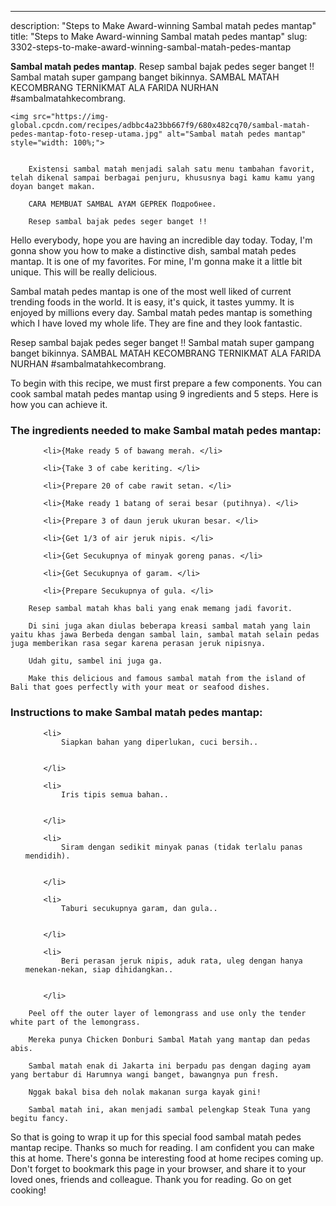 ---
description: "Steps to Make Award-winning Sambal matah pedes mantap"
title: "Steps to Make Award-winning Sambal matah pedes mantap"
slug: 3302-steps-to-make-award-winning-sambal-matah-pedes-mantap

<p>
	<strong>Sambal matah pedes mantap</strong>. 
	Resep sambal bajak pedes seger banget !! Sambal matah super gampang banget bikinnya. SAMBAL MATAH KECOMBRANG TERNIKMAT ALA FARIDA NURHAN #sambalmatahkecombrang.
</p>
<p>
	
	<img src="https://img-global.cpcdn.com/recipes/adbbc4a23bb667f9/680x482cq70/sambal-matah-pedes-mantap-foto-resep-utama.jpg" alt="Sambal matah pedes mantap" style="width: 100%;">
	
	
		Existensi sambal matah menjadi salah satu menu tambahan favorit, telah dikenal sampai berbagai penjuru, khususnya bagi kamu kamu yang doyan banget makan.
	
		CARA MEMBUAT SAMBAL AYAM GEPREK Подробнее.
	
		Resep sambal bajak pedes seger banget !!
	
</p>
<p>
	Hello everybody, hope you are having an incredible day today. Today, I'm gonna show you how to make a distinctive dish, sambal matah pedes mantap. It is one of my favorites. For mine, I'm gonna make it a little bit unique. This will be really delicious.
</p>
	
<p>
	Sambal matah pedes mantap is one of the most well liked of current trending foods in the world. It is easy, it's quick, it tastes yummy. It is enjoyed by millions every day. Sambal matah pedes mantap is something which I have loved my whole life. They are fine and they look fantastic.
</p>
<p>
	Resep sambal bajak pedes seger banget !! Sambal matah super gampang banget bikinnya. SAMBAL MATAH KECOMBRANG TERNIKMAT ALA FARIDA NURHAN #sambalmatahkecombrang.
</p>

<p>
To begin with this recipe, we must first prepare a few components. You can cook sambal matah pedes mantap using 9 ingredients and 5 steps. Here is how you can achieve it.
</p>

<h3>The ingredients needed to make Sambal matah pedes mantap:</h3>

<ol>
	
		<li>{Make ready 5 of bawang merah. </li>
	
		<li>{Take 3 of cabe keriting. </li>
	
		<li>{Prepare 20 of cabe rawit setan. </li>
	
		<li>{Make ready 1 batang of serai besar (putihnya). </li>
	
		<li>{Prepare 3 of daun jeruk ukuran besar. </li>
	
		<li>{Get 1/3 of air jeruk nipis. </li>
	
		<li>{Get Secukupnya of minyak goreng panas. </li>
	
		<li>{Get Secukupnya of garam. </li>
	
		<li>{Prepare Secukupnya of gula. </li>
	
</ol>
<p>
	
		Resep sambal matah khas bali yang enak memang jadi favorit.
	
		Di sini juga akan diulas beberapa kreasi sambal matah yang lain yaitu khas jawa Berbeda dengan sambal lain, sambal matah selain pedas juga memberikan rasa segar karena perasan jeruk nipisnya.
	
		Udah gitu, sambel ini juga ga.
	
		Make this delicious and famous sambal matah from the island of Bali that goes perfectly with your meat or seafood dishes.
	
</p>

<h3>Instructions to make Sambal matah pedes mantap:</h3>

<ol>
	
		<li>
			Siapkan bahan yang diperlukan, cuci bersih..
			
			
		</li>
	
		<li>
			Iris tipis semua bahan..
			
			
		</li>
	
		<li>
			Siram dengan sedikit minyak panas (tidak terlalu panas mendidih).
			
			
		</li>
	
		<li>
			Taburi secukupnya garam, dan gula..
			
			
		</li>
	
		<li>
			Beri perasan jeruk nipis, aduk rata, uleg dengan hanya menekan-nekan, siap dihidangkan..
			
			
		</li>
	
</ol>

<p>
	
		Peel off the outer layer of lemongrass and use only the tender white part of the lemongrass.
	
		Mereka punya Chicken Donburi Sambal Matah yang mantap dan pedas abis.
	
		Sambal matah enak di Jakarta ini berpadu pas dengan daging ayam yang bertabur di Harumnya wangi banget, bawangnya pun fresh.
	
		Nggak bakal bisa deh nolak makanan surga kayak gini!
	
		Sambal matah ini, akan menjadi sambal pelengkap Steak Tuna yang begitu fancy.
	
</p>

<p>
	So that is going to wrap it up for this special food sambal matah pedes mantap recipe. Thanks so much for reading. I am confident you can make this at home. There's gonna be interesting food at home recipes coming up. Don't forget to bookmark this page in your browser, and share it to your loved ones, friends and colleague. Thank you for reading. Go on get cooking!
</p>

